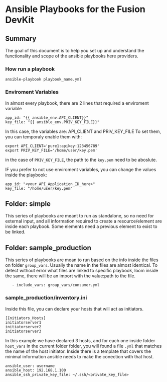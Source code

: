 # Ansible Playbooks for the Fusion DevKit

## Summary
The goal of this document is to help you set up and understand the functionality and scope of the ansible playbooks here providers.


### How run a playbook
```
ansible-playbook playbook_name.yml
```

### Enviroment Variables
In almost every playbook, there are 2 lines that required a enviroment variable

```
app_id: "{{ ansible_env.API_CLIENT}}"
key_file: "{{ ansible_env.PRIV_KEY_FILE}}"
```
In this case, the variables are: API_CLIENT and PRIV_KEY_FILE
To set them, you can temporaly enable them with:
```
export API_CLIENT='pure1:apikey:123456789'
export PRIV_KEY_FILE='/home/user/key.pem'
```
in the case of ```PRIV_KEY_FILE```, the path to the ```key.pem``` need to be aboslute.

IF you prefer to not use enviroment variables, you can change the values inside the playbook:

```
app_id: "<your_API_Application_ID_here>"
key_file: "/home/user/key.pem"
```

## Folder: simple
This series of playbooks are meant to run as standalone, so no need for external input, and all information required to create a resource/element are inside each playbook.
Some elements need a previous element to exist to be linked.

## Folder: sample_production
This series of playbooks are mean to run based on the info inside the files on folder ```group_vars```.
Usually the name in the files are almost identical.
To detect without error what files are linked to specific playbook, loom inside the same, there will be an import with the value:path to the file.
```
   - include_vars: group_vars/consumer.yml
```

### sample_production/inventory.ini
Inside this file, you can declare your hosts that will act as initiators.
```
[Initiators_Hosts]
initiatorserver1
initiatorserver2
initiatorserver3
```
In this example we have declared 3 hosts, and for each one inside folder ```host_vars``` in the current folder folder, you will found a file ```.yml``` that matches the name of the host initiator.
Inside there is a template that covers the minimal information ansible needs to make the conection with that host.
```
ansible_user: username
ansible_host: 192.168.1.100
ansible_ssh_private_key_file: ~/.ssh/<private_key_file>
```
